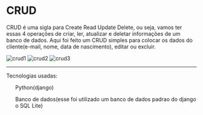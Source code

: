 # CRUD

 CRUD é uma sigla para Create Read Update Delete, ou seja, vamos ter essas 4 operações de criar, ler, atualizar e deletar informações de um banco de dados.
 Aqui foi feito um CRUD simples para colocar os dados do cliente(e-mail, nome, data de nascimento), editar ou excluir.
 
![crud1](https://user-images.githubusercontent.com/101136752/197659200-a685b44d-4d54-4f6d-b5bd-b3354364f67f.png)
![crud2](https://user-images.githubusercontent.com/101136752/197659232-004ab5c3-870e-4d6f-a869-c2888952e615.png)
![crud3](https://user-images.githubusercontent.com/101136752/197659243-6f65b843-53d5-4952-83cc-c76138643aef.png)
 ***

Tecnologias usadas:

<ul>Python(django)</ul>
<ul>Banco de dados(esse foi utilizado um banco de dados padrao do django o SQL Lite)</ul>

